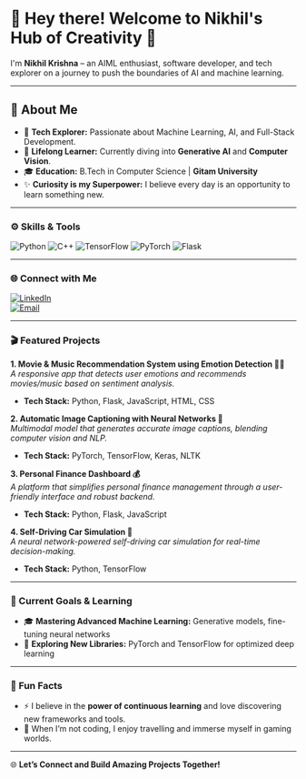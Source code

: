 # 👋 Hey there! Welcome to Nikhil's Hub of Creativity 🚀
  
I'm **Nikhil Krishna** – an AIML enthusiast, software developer, and tech explorer on a journey to push the boundaries of AI and machine learning.

---

## 👀 About Me
- 🌌 **Tech Explorer:** Passionate about Machine Learning, AI, and Full-Stack Development.
- 🌱 **Lifelong Learner:** Currently diving into **Generative AI** and **Computer Vision**.
- 🎓 **Education:** B.Tech in Computer Science | **Gitam University**  
- ✨ **Curiosity is my Superpower:** I believe every day is an opportunity to learn something new.  

---

### ⚙️ Skills & Tools
<div>
  <img src="https://img.shields.io/badge/-Python-blue?style=flat-square&logo=python" alt="Python"/>
  <img src="https://img.shields.io/badge/-C++-00599C?style=flat-square&logo=cplusplus&logoColor=white" alt="C++"/>
  <img src="https://img.shields.io/badge/-TensorFlow-orange?style=flat-square&logo=tensorflow" alt="TensorFlow"/>
  <img src="https://img.shields.io/badge/-PyTorch-red?style=flat-square&logo=pytorch" alt="PyTorch"/>
  <img src="https://img.shields.io/badge/-Flask-lightgrey?style=flat-square&logo=flask" alt="Flask"/>
</div>

---

### 🌐 Connect with Me  
[![LinkedIn](https://img.shields.io/badge/-LinkedIn-0077B5?style=flat-square&logo=linkedin&logoColor=white)](https://www.linkedin.com/in/nikhil-krishna-p/)  
[![Email](https://img.shields.io/badge/-Email-D14836?style=flat-square&logo=gmail&logoColor=white)](mailto:nikhilkrishnap32@gmail.com)  

---

### 🎬 Featured Projects  
**1. Movie & Music Recommendation System using Emotion Detection 🎥🎶**  
*A responsive app that detects user emotions and recommends movies/music based on sentiment analysis.*  
  - **Tech Stack:** Python, Flask, JavaScript, HTML, CSS

**2. Automatic Image Captioning with Neural Networks 📸**  
*Multimodal model that generates accurate image captions, blending computer vision and NLP.*  
  - **Tech Stack:** PyTorch, TensorFlow, Keras, NLTK

**3. Personal Finance Dashboard 💰**  
*A platform that simplifies personal finance management through a user-friendly interface and robust backend.*  
  - **Tech Stack:** Python, Flask, JavaScript

**4. Self-Driving Car Simulation 🚗**  
*A neural network-powered self-driving car simulation for real-time decision-making.*  
  - **Tech Stack:** Python, TensorFlow

---

### 🎯 Current Goals & Learning  
- 🎓 **Mastering Advanced Machine Learning:** Generative models, fine-tuning neural networks  
- 📖 **Exploring New Libraries:** PyTorch and TensorFlow for optimized deep learning

---

### 🌟 Fun Facts  
- ⚡ I believe in the **power of continuous learning** and love discovering new frameworks and tools.  
- 🧩 When I’m not coding, I enjoy travelling and immerse myself in gaming worlds.  

---


🌐 **Let’s Connect and Build Amazing Projects Together!**
